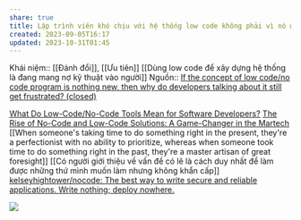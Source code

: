 ```yaml
---
share: true
title: Lập trình viên khó chịu với hệ thống low code không phải vì nó ưu tiên sự tiện lợi và chi phí thấp cho người dùng, mà vì nó được tiếp thị như là một giải pháp hoàn hảo có thể giải quyết được mọi nhu cầu thực tế
created: 2023-09-05T16:17
updated: 2023-10-31T01:45
---
```

Khái niệm:: [[Đánh đổi]], [[Ưu tiên]]
[[Dùng low code để xây dựng hệ thống là đang mang nợ kỹ thuật vào người]] 
Nguồn:: [If the concept of low code/no code program is nothing new, then why do developers talking about it still get frustrated? (closed)](https://softwareengineering.stackexchange.com/q/447976/192731)

[What Do Low-Code/No-Code Tools Mean for Software Developers?](https://www.cmswire.com/digital-marketing/the-software-developers-fate-in-low-codeno-code-world/)
[The Rise of No-Code and Low-Code Solutions: A Game-Changer in the Martech](https://www.linkedin.com/pulse/rise-no-code-low-code-solutions-game-changer-martech-deshpande)
[[When someone's taking time to do something right in the present, they're a perfectionist with no ability to prioritize, whereas when someone took time to do something right in the past, they're a master artisan of great foresight]]
[[Có người giới thiệu về vấn đề có lẽ là cách duy nhất để làm được những thứ mình muốn làm nhưng không khẩn cấp]]
[kelseyhightower/nocode: The best way to write secure and reliable applications. Write nothing; deploy nowhere.](https://github.com/kelseyhightower/nocode "kelseyhightower/nocode: The best way to write secure and reliable applications. Write nothing; deploy nowhere.")

![](https://i.stack.imgur.com/ARBSs.jpg) 